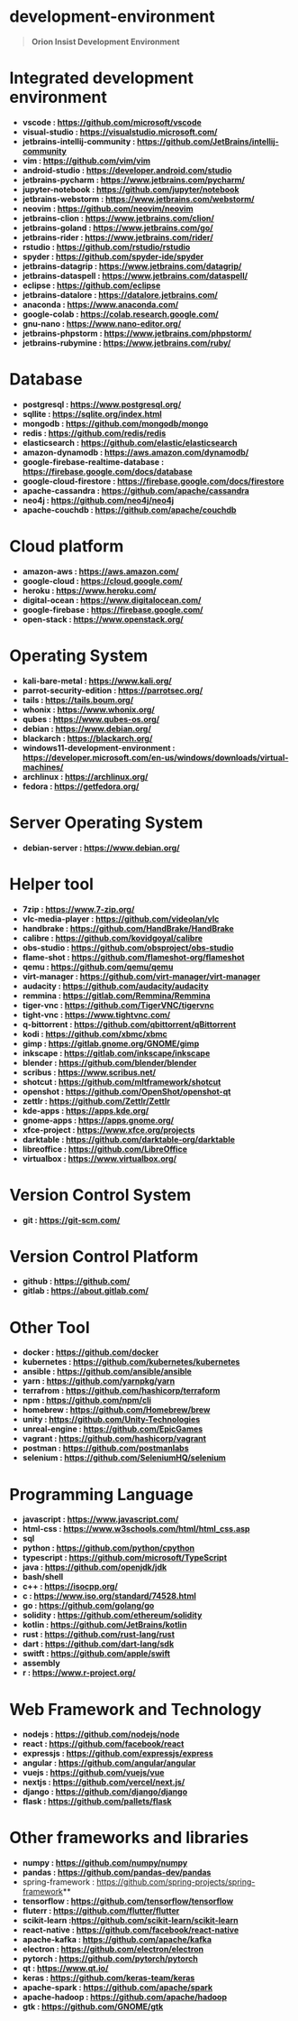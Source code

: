 # development-environment
>**Orion Insist Development Environment**

# Integrated development environment
- **vscode : https://github.com/microsoft/vscode**
- **visual-studio : https://visualstudio.microsoft.com/**
- **jetbrains-intellij-community : https://github.com/JetBrains/intellij-community**
- **vim : https://github.com/vim/vim**
- **android-studio : https://developer.android.com/studio**
- **jetbrains-pycharm : https://www.jetbrains.com/pycharm/**
- **jupyter-notebook : https://github.com/jupyter/notebook**
- **jetbrains-webstorm : https://www.jetbrains.com/webstorm/**
- **neovim : https://github.com/neovim/neovim**
- **jetbrains-clion : https://www.jetbrains.com/clion/**
- **jetbrains-goland : https://www.jetbrains.com/go/**
- **jetbrains-rider : https://www.jetbrains.com/rider/**
- **rstudio : https://github.com/rstudio/rstudio**
- **spyder : https://github.com/spyder-ide/spyder**
- **jetbrains-datagrip : https://www.jetbrains.com/datagrip/**
- **jetbrains-dataspell : https://www.jetbrains.com/dataspell/**
- **eclipse : https://github.com/eclipse**
- **jetbrains-datalore : https://datalore.jetbrains.com/**
- **anaconda : https://www.anaconda.com/**
- **google-colab : https://colab.research.google.com/**
- **gnu-nano : https://www.nano-editor.org/**
- **jetbrains-phpstorm : https://www.jetbrains.com/phpstorm/**
- **jetbrains-rubymine : https://www.jetbrains.com/ruby/**

# Database
- **postgresql : https://www.postgresql.org/**
- **sqllite : https://sqlite.org/index.html**
- **mongodb : https://github.com/mongodb/mongo**
- **redis : https://github.com/redis/redis**
- **elasticsearch : https://github.com/elastic/elasticsearch**
- **amazon-dynamodb : https://aws.amazon.com/dynamodb/**
- **google-firebase-realtime-database : https://firebase.google.com/docs/database**
- **google-cloud-firestore : https://firebase.google.com/docs/firestore**
- **apache-cassandra : https://github.com/apache/cassandra**
- **neo4j : https://github.com/neo4j/neo4j**
- **apache-couchdb : https://github.com/apache/couchdb**


# Cloud platform
- **amazon-aws : https://aws.amazon.com/**
- **google-cloud : https://cloud.google.com/**
- **heroku : https://www.heroku.com/**
- **digital-ocean : https://www.digitalocean.com/**
- **google-firebase : https://firebase.google.com/**
- **open-stack : https://www.openstack.org/**

# Operating System
- **kali-bare-metal : https://www.kali.org/**
- **parrot-security-edition : https://parrotsec.org/**
- **tails : https://tails.boum.org/**
- **whonix : https://www.whonix.org/**
- **qubes : https://www.qubes-os.org/**
- **debian : https://www.debian.org/**
- **blackarch : https://blackarch.org/**
- **windows11-development-environment : https://developer.microsoft.com/en-us/windows/downloads/virtual-machines/**
- **archlinux : https://archlinux.org/**
- **fedora : https://getfedora.org/**

# Server Operating System
- **debian-server : https://www.debian.org/**

# Helper tool
- **7zip : https://www.7-zip.org/**
- **vlc-media-player : https://github.com/videolan/vlc**
- **handbrake : https://github.com/HandBrake/HandBrake**
- **calibre : https://github.com/kovidgoyal/calibre**
- **obs-studio : https://github.com/obsproject/obs-studio**
- **flame-shot : https://github.com/flameshot-org/flameshot**
- **qemu : https://github.com/qemu/qemu**
- **virt-manager : https://github.com/virt-manager/virt-manager**
- **audacity : https://github.com/audacity/audacity**
- **remmina : https://gitlab.com/Remmina/Remmina**
- **tiger-vnc : https://github.com/TigerVNC/tigervnc**
- **tight-vnc : https://www.tightvnc.com/**
- **q-bittorrent : https://github.com/qbittorrent/qBittorrent**
- **kodi : https://github.com/xbmc/xbmc**
- **gimp : https://gitlab.gnome.org/GNOME/gimp**
- **inkscape : https://gitlab.com/inkscape/inkscape**
- **blender : https://github.com/blender/blender**
- **scribus : https://www.scribus.net/**
- **shotcut : https://github.com/mltframework/shotcut**
- **openshot : https://github.com/OpenShot/openshot-qt**
- **zettlr : https://github.com/Zettlr/Zettlr**
- **kde-apps : https://apps.kde.org/**
- **gnome-apps : https://apps.gnome.org/**
- **xfce-project : https://www.xfce.org/projects** 
- **darktable : https://github.com/darktable-org/darktable**
- **libreoffice : https://github.com/LibreOffice**
- **virtualbox : https://www.virtualbox.org/**

# Version Control System
- **git : https://git-scm.com/**

# Version Control Platform
- **github : https://github.com/**
- **gitlab : https://about.gitlab.com/**


# Other Tool
- **docker : https://github.com/docker**
- **kubernetes : https://github.com/kubernetes/kubernetes**
- **ansible : https://github.com/ansible/ansible**
- **yarn : https://github.com/yarnpkg/yarn**
- **terrafrom : https://github.com/hashicorp/terraform**
- **npm : https://github.com/npm/cli**
- **homebrew : https://github.com/Homebrew/brew**
- **unity : https://github.com/Unity-Technologies**
- **unreal-engine : https://github.com/EpicGames**
- **vagrant : https://github.com/hashicorp/vagrant**
- **postman : https://github.com/postmanlabs**
- **selenium : https://github.com/SeleniumHQ/selenium**




# Programming Language
- **javascript : https://www.javascript.com/**
- **html-css : https://www.w3schools.com/html/html_css.asp**
- **sql**
- **python : https://github.com/python/cpython**
- **typescript : https://github.com/microsoft/TypeScript**
- **java : https://github.com/openjdk/jdk**
- **bash/shell**
- **c++ : https://isocpp.org/**
- **c : https://www.iso.org/standard/74528.html**
- **go : https://github.com/golang/go**
- **solidity : https://github.com/ethereum/solidity**
- **kotlin : https://github.com/JetBrains/kotlin**
- **rust : https://github.com/rust-lang/rust**
- **dart : https://github.com/dart-lang/sdk**
- **switft : https://github.com/apple/swift**
- **assembly**
- **r : https://www.r-project.org/**


# Web Framework and Technology
- **nodejs : https://github.com/nodejs/node**
- **react : https://github.com/facebook/react**
- **expressjs : https://github.com/expressjs/express**
- **angular : https://github.com/angular/angular**
- **vuejs : https://github.com/vuejs/vue**
- **nextjs : https://github.com/vercel/next.js/**
- **django : https://github.com/django/django**
- **flask : https://github.com/pallets/flask**

# Other frameworks and libraries
- **numpy : https://github.com/numpy/numpy**
- **pandas : https://github.com/pandas-dev/pandas**
- spring-framework : https://github.com/spring-projects/spring-framework**
- **tensorflow : https://github.com/tensorflow/tensorflow**
- **fluterr : https://github.com/flutter/flutter**
- **scikit-learn :https://github.com/scikit-learn/scikit-learn**
- **react-native : https://github.com/facebook/react-native**
- **apache-kafka : https://github.com/apache/kafka**
- **electron : https://github.com/electron/electron**
- **pytorch : https://github.com/pytorch/pytorch**
- **qt : https://www.qt.io/**
- **keras : https://github.com/keras-team/keras**
- **apache-spark : https://github.com/apache/spark**
- **apache-hadoop : https://github.com/apache/hadoop**
- **gtk : https://github.com/GNOME/gtk**




